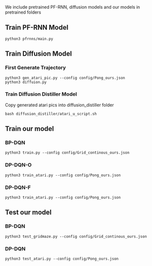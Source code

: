 We include pretrained PF-RNN, diffusion models and our models in pretrained folders
## Train PF-RNN Model
```
python3 pfrnns/main.py
```
## Train Diffusion Model
### First Generate Trajectory
```
python3 gen_atari_pic.py --config config/Pong_ours.json
python3 diffuion.py
```

### Train Diffusion Distiller Model
Copy generated atari pics into diffusion_distiller folder
```
bash diffusion_distiller/atari_u_script.sh
```

## Train our model
### BP-DQN
```
python3 train.py --config config/Grid_continous_ours.json
```
### DP-DQN-O
```
python3 train_atari.py --config config/Pong_ours.json
```
### DP-DQN-F
```
python3 train_atari.py --config config/Pong_ours.json
```


## Test our model
### BP-DQN
```
python3 test_gridmaze.py --config config/Grid_continous_ours.json
```
### DP-DQN
```
python3 test_atari.py --config config/Pong_ours.json
```
